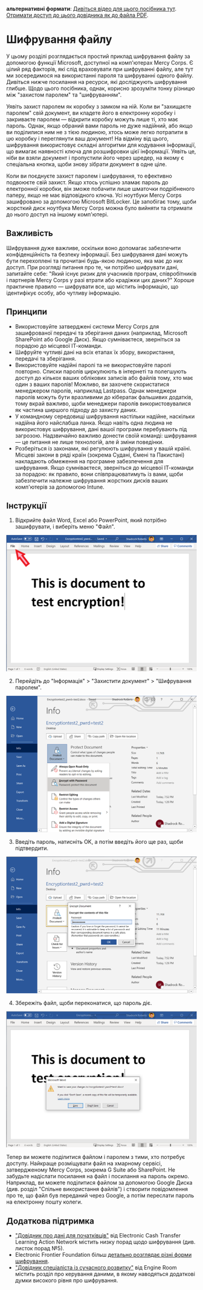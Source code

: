 **альтернативні формати**: [Дивіться відео для цього посібника тут](https://youtu.be/0o_jdQiTkvo). [Отримати доступ до цього довідника як до файла PDF](https://dldocs.mercycorps.org/DPPEncryptionGuideUA.pdf).

# Шифрування файлу
У цьому розділі розглядається простий приклад шифрування файлу за допомогою функції Microsoft, доступної на комп'ютерах Mercy Corps. Є цілий ряд факторів, які слід враховувати при шифруванні файлу, але тут ми зосередимося на використанні пароля та шифруванні одного файлу. Дивіться нижче посилання на ресурси, які досліджують шифрування глибше. Щодо цього посібника, однак, корисно зрозуміти тонку різницю між "захистом паролем" та "шифруванням".

Уявіть захист паролем як коробку з замком на ній. Коли ви "захищаєте паролем" свій документ, ви кладете його в електронну коробку і закриваєте паролем — відкрити коробку можуть лише ті, хто має пароль. Однак, якщо обраний вами пароль не дуже надійний, або якщо ви поділилися ним не з тією людиною, хтось може легко потрапити в цю коробку і переглянути ваш документ! На відміну від цього, шифрування використовує складні алгоритми для кодування інформації, що вимагає наявності ключа для розшифровки цієї інформації. Уявіть це, ніби ви взяли документ і пропустили його через шредер, на якому є спеціальна кнопка, щоби знову зібрати документ в одне ціле.

Коли ви поєднуєте захист паролем і шифрування, то ефективно подвоюєте свій захист. Якщо хтось успішно зламає пароль до електронної коробки, він зможе побачити лише шматочки подрібненого паперу, якщо не має відповідного ключа. Усі ноутбуки Mercy Corps зашифровано за допомогою Microsoft BitLocker. Це запобігає тому, щоби жорсткий диск ноутбука Mercy Corps можна було вийняти та отримати до нього доступ на іншому комп'ютері.

## Важливість
Шифрування дуже важливе, оскільки воно допомагає забезпечити конфіденційність та безпеку інформації. Без шифрування дані можуть бути перехоплені та прочитані будь-якою людиною, яка має до них доступ. При розгляді питання про те, чи потрібно шифрувати дані, запитайте себе: "Який існує ризик для учасників програм, співробітників і партнерів Mercy Corps у разі втрати або крадіжки цих даних?" Хороше практичне правило — шифрувати все, що містить інформацію, що ідентифікує особу, або чутливу інформацію.

## Принципи
- Використовуйте затверджені системи Mercy Corps для зашифрованої передачі та зберігання даних (наприклад, Microsoft SharePoint або Google Диск). Якщо сумніваєтеся, зверніться за порадою до місцевої ІТ-команди.
- Шифруйте чутливі дані на всіх етапах їх збору, використання, передачі та зберігання.
- Використовуйте надійні паролі та не використовуйте паролі повторно. Списки паролів циркулюють в інтернеті та полегшують доступ до кількох ваших облікових записів або файлів тому, хто має один з ваших паролів! Можливо, ви захочете скористатися менеджером паролів, наприклад Lastpass. Однак менеджери паролів можуть бути вразливими до кібератак фальшивих додатків, тому вкрай важливо, щоби менеджери паролів використовувалися як частина ширшого підходу до захисту даних.
- У командному середовищі шифрування настільки надійне, наскільки надійна його найслабша ланка. Якщо навіть одна людина не використовує шифрування, дані вашої програми перебувають під загрозою. Надзвичайно важливо донести своїй команді: шифрування — це питання не лише технологій, але й зміни поведінки.
- Розберіться із законами, які регулюють шифрування у вашій країні. Місцеві закони в ряді країн (зокрема Судані, Ємені та Пакистані) накладають обмеження на програмне забезпечення для шифрування. Якщо сумніваєтеся, зверніться до місцевої ІТ-команди за порадою: як правило, вони співпрацюватимуть із вами, щоби забезпечити належне шифрування жорстких дисків ваших комп'ютерів за допомогою Intune.

## Інструкції

1. Відкрийте файл Word, Excel або PowerPoint, який потрібно зашифрувати, і виберіть меню "Файл".

![Uploading a file](images/Encrypt1.png)

2. Перейдіть до "Інформація" > "Захистити документ" > "Шифрування паролем".

![Uploading a file](images/Encrypt3.png)

3. Введіть пароль, натисніть OK, а потім введіть його ще раз, щоби підтвердити.

![Uploading a file](images/Encrypt4.png)

4. Збережіть файл, щоби переконатися, що пароль діє.

![Uploading a file](images/Encrypt5.png)

Тепер ви можете поділитися файлом і паролем з тими, хто потребує доступу. Найкраще розміщувати файл на хмарному сервісі, затвердженому Mercy Corps, зокрема G Suite або SharePoint. Не забудьте надіслати посилання на файл і посилання на пароль окремо. Наприклад, ви можете поділитися файлом за допомогою Google Диска (див. розділ "Спільне використання файлів") і створити повідомлення про те, що файл був переданий через Google, а потім переслати пароль на електронну пошту колеги.

## Додаткова підтримка
- ["Довідник про дані для початківців"](https://www.calpnetwork.org/wp-content/uploads/2020/06/DataStarterKitforFieldStaffELAN.pdf) від Electronic Cash Transfer Learning Action Network містить низку порад щодо шифрування (див. листок порад №5).
- Electronic Frontier Foundation більш [детально розглядає різні форми шифрування](https://ssd.eff.org/en/module/what-should-i-know-about-encryption).
- ["Довідник спеціаліста із сучасного розвитку"](https://the-engine-room.github.io/responsible-data-handbook/) від Engine Room містить розділ про керування даними, в якому наводяться додаткові думки високого рівня про шифрування.
